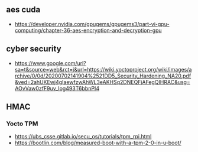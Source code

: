 ## aes cuda
* https://developer.nvidia.com/gpugems/gpugems3/part-vi-gpu-computing/chapter-36-aes-encryption-and-decryption-gpu
## cyber security
* https://www.google.com/url?sa=t&source=web&rct=j&url=https://wiki.yoctoproject.org/wiki/images/archive/0/0d/20200702141904%2521DD5_Security_Hardening_NA20.pdf&ved=2ahUKEwj4gIaewfzwAhWL3eAKHSq2DNEQFjAFegQIHRAC&usg=AOvVaw0zfF9uv_Iog493T6bbnPI4
## HMAC
### Yocto TPM
* https://ubs_csse.gitlab.io/secu_os/tutorials/tpm_rpi.html
* https://bootlin.com/blog/measured-boot-with-a-tpm-2-0-in-u-boot/
